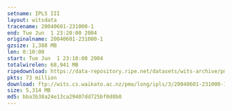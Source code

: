 ```yaml
---
setname: IPLS III
layout: witsdata
tracename: 20040601-231000-1
end: Tue Jun  1 23:20:00 2004
originalname: 20040601-231000-1
gzsize: 1,388 MB
len: 0:10:00
start: Tue Jun  1 23:10:00 2004
totalwirelen: 68,941 MB
ripedownload: https://data-repository.ripe.net/datasets/wits-archive/pma/long/ipls/3/20040601-231000-1.gz
pkts: 73 million
download: ftp://wits.cs.waikato.ac.nz/pma/long/ipls/3/20040601-231000-1.gz
size: 5,314 MB
md5: bba3b38a24e13ca29407dd725bf0d8b0
---
```

